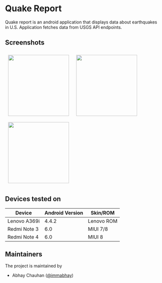 # Quake Report
Quake report is an android application that displays data about earthquakes in U.S. Application fetches data from USGS API endpoints.

## Screenshots

<img src="http://images.abhaychauhan.xyz/screenshots/android/quake/1.png" width="200" style="padding:10px;"/>
<img src="http://images.abhaychauhan.xyz/screenshots/android/quake/2.png" width="200" style="padding:10px;"/>
<img src="http://images.abhaychauhan.xyz/screenshots/android/quake/3.png" width="200" style="padding:10px;"/>

## Devices tested on
| Device     | Android Version   | Skin/ROM |
|------------|:------------------|----------|
| Lenovo A369i | 4.4.2| Lenovo ROM |
| Redmi Note 3| 6.0|MIUI 7/8 |
| Redmi Note 4 | 6.0 | MIUI 8 |

## Maintainers
The project is maintained by
- Abhay Chauhan ([@immabhay](https://github.com/immabhay))

